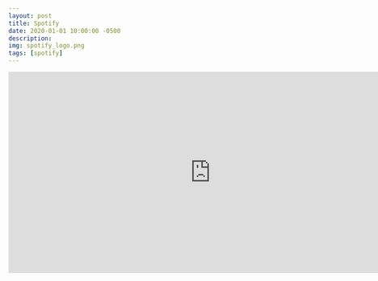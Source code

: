 ```yaml
---
layout: post
title: Spotify
date: 2020-01-01 10:00:00 -0500
description:
img: spotify_logo.png
tags: [spotify]
---
```


<iframe src="https://open.spotify.com/embed/playlist/2IztMPJnfGnJrbReiBBHZf" width="800" height="400" frameborder="0" allowtransparency="true" allow="encrypted-media"></iframe>
